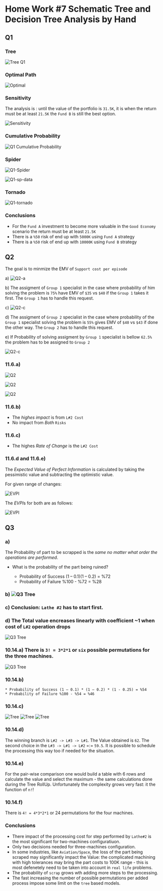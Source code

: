 # Home Work #7 Schematic Tree and Decision Tree Analysis by Hand

## Q1

### Tree

![Tree Q1](HW7-Q1.png)

### Optimal Path

![Optimal](HW7-Q1-1.png)

### Sensitivity

The analysis is : until the value of the portfolio is `31.5K`, it is when the  return must be at least `21.5K` the `Fund B` is still the best option.

![Sensitivity](HW7-Q1-Fund-A-Return.png)

### Cumulative Probability

![Q1 Cumulative Probability](HW7-Q1-cumul-prob.png)

### Spider

![Q1-Spider](HW7-Q1-spider.png)


![Q1-sp-data](HW7-Q1-spider-data.png)

### Tornado

![Q1-tornado](HW7-Q1-tornado.png)


### Conclusions

* For the `Fund A` investment to become more valuable in the `Good Economy` scenario the  return must be at least `21.5K`
* There is a `%50` risk of end up with `5000K` using `Fund A` strategy
* There is a `%50` risk of end up with `10000K` using `Fund B` strategy


## Q2

The goal is to minmize the EMV of `Support cost per episode`

  a) ![Q2-a](HW7-Q2-a.png)
  
  b) The assigment of `Group 1` specialist in the case where probability of him solving the problem is `75%` have EMV of `$35` vs `$40` if the `Group 1` takes it first. The `Group 1` has to handle this request.

  c) ![Q2-c](HW7-Q2-c.png)
  
  d) The assigment of `Group 2` specialist in the case where probability of the `Group 1` specialist solving the problem is `55%` gives EMV of `$40` vs `$43` if done the other way.  The `Group 2` has to handle this request.

  e) If Probability of solving assigment by `Group 1` specialist is bellow `62.5%` the problem has to be assigned to `Group 2`
  
  ![Q2-c](HW7-Q2-e.png)

### 11.6.a)
  
![Q2](11.6.3.png)
  
![Q2](11.6.1.png)
  
![Q2](11.6.2.png)
  
### 11.6.b) 

- The _highes impact_ is from `L#2 Cost`
- No impact from _Both_ `Risks` 

### 11.6.c)

- The highes _Rate of Change_ is the `L#2 Cost`

### 11.6.d and 11.6.e)

The *Expected Value of Perfect Information* is calculated by taking the pessimistic value and subtracting the optimistic value.

For given range of changes:

![EVPI](11.6.d.png)

The *EVPI*s for both are as follows:

![EVPI](11.6.e.png)


## Q3 

### a)
The Probability of part to be scrapped is the _same no matter what order the operations are performed_.
  * What is the probability of the part being ruined?
  
    * Probability of Success (1 – 0.1)(1 – 0.2) = %72 
    * Probability of Failure %100 - %72 = %28

### b) ![Q3 Tree](10.13.b.png)


### c)  Conclusion: `Lathe #2` has to start first.


### d) The Total value encreases linearly with coefficient ~1 when cost of `L#2` operation drops

![Q3 Tree](10.13.d.png)


### 10.14.a) There is `3! = 3*2*1` or `six` possible permutations for the three machines.

![Q3 Tree](10.14.a.png)

### 10.14.b)
  
    * Probability of Success (1 – 0.1) * (1 – 0.2) * (1 - 0.25) = %54
    * Probability of Failure %100 - %54 = %46

### 10.14.c)

![Tree](10.14.L1.png)
![Tree](10.14.L2.png)
![Tree](10.14.L3.png)


### 10.14.d)

The winning branch is `L#2 -> L#3 -> L#1`. The Value obtained is `62`. The second choice in the `L#3 -> L#1 -> L#2` =:= `59.5`. It is possible to schedule the processing this way too if needed for the situation. 

### 10.14.e)

For the pair-wise comparison one would build a table with 6 rows and calculate the value and select the maximum - the same calculations done during the Tree RollUp. 
Unfortunately the complexity grows very fast: it the function of `n!`!

### 10.14.f) 

There is `4! = 4*3*2*1` or 24 permutations for the four machines.

### Conclusions

* There impact of the processing cost for step performed by `Lathe#2` is the most significant for two-machines configuratiuon.
* Only two decisions needed for three-machines configuration.
* In some industries, like `Aviation/Space`, the loss of the part being scraped may significantly impact the Value: the complicated machining with high tolerances may bring the part costs to 100K range - this is most defenetely need to be taken into account in `real life` problems.
* The probability of `scrap` grows wth adding more steps to the processing.
* The fast increasing the number of possible permutations per added process impose some limit on the `tree` based models.
